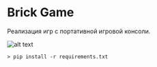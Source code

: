 # Brick Game

Реализация игр c портативной игровой консоли.

![alt text](https://i.ibb.co/g41cXDz/game.png)


```
> pip install -r requirements.txt
```

